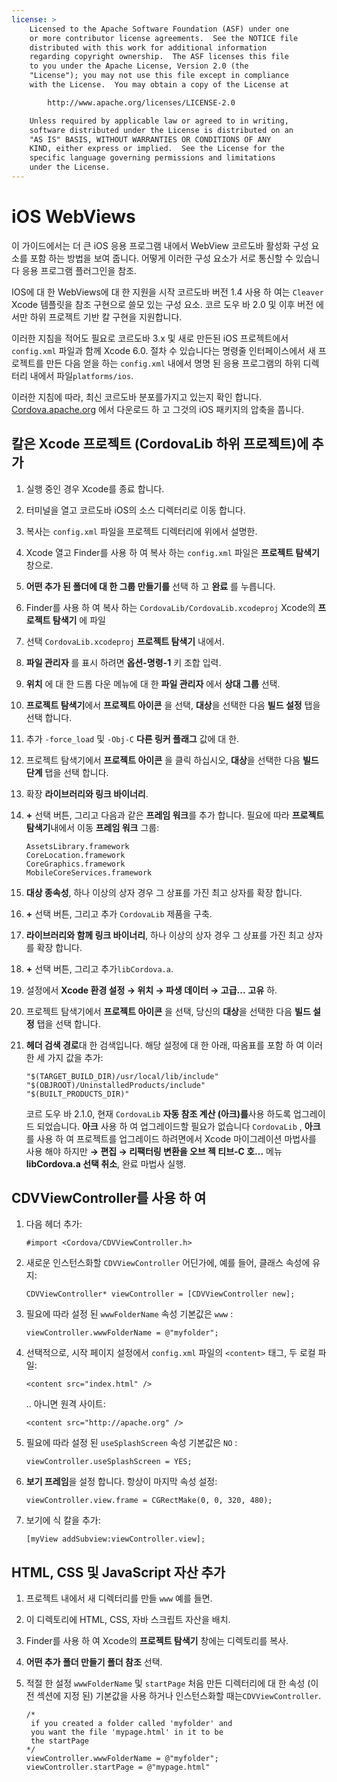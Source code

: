 ```yaml
---
license: >
    Licensed to the Apache Software Foundation (ASF) under one
    or more contributor license agreements.  See the NOTICE file
    distributed with this work for additional information
    regarding copyright ownership.  The ASF licenses this file
    to you under the Apache License, Version 2.0 (the
    "License"); you may not use this file except in compliance
    with the License.  You may obtain a copy of the License at

        http://www.apache.org/licenses/LICENSE-2.0

    Unless required by applicable law or agreed to in writing,
    software distributed under the License is distributed on an
    "AS IS" BASIS, WITHOUT WARRANTIES OR CONDITIONS OF ANY
    KIND, either express or implied.  See the License for the
    specific language governing permissions and limitations
    under the License.
---
```


# iOS WebViews

이 가이드에서는 더 큰 iOS 응용 프로그램 내에서 WebView 코르도바 활성화 구성 요소를 포함 하는 방법을 보여 줍니다. 어떻게 이러한 구성 요소가 서로 통신할 수 있습니다 응용 프로그램 플러그인을 참조.

IOS에 대 한 WebViews에 대 한 지원을 시작 코르도바 버전 1.4 사용 하 여는 `Cleaver` Xcode 템플릿을 참조 구현으로 쓸모 있는 구성 요소. 코르 도우 바 2.0 및 이후 버전 에서만 하위 프로젝트 기반 칼 구현을 지원합니다.

이러한 지침을 적어도 필요로 코르도바 3.x 및 새로 만든된 iOS 프로젝트에서 `config.xml` 파일과 함께 Xcode 6.0. 절차 수 있습니다는 명령줄 인터페이스에서 새 프로젝트를 만든 다음 얻을 하는 `config.xml` 내에서 명명 된 응용 프로그램의 하위 디렉터리 내에서 파일`platforms/ios`.

이러한 지침에 따라, 최신 코르도바 분포를가지고 있는지 확인 합니다. [Cordova.apache.org][1] 에서 다운로드 하 고 그것의 iOS 패키지의 압축을 풉니다.

 [1]: http://cordova.apache.org

## 칼은 Xcode 프로젝트 (CordovaLib 하위 프로젝트)에 추가

1.  실행 중인 경우 Xcode를 종료 합니다.

2.  터미널을 열고 코르도바 iOS의 소스 디렉터리로 이동 합니다.

3.  복사는 `config.xml` 파일을 프로젝트 디렉터리에 위에서 설명한.

4.  Xcode 열고 Finder를 사용 하 여 복사 하는 `config.xml` 파일은 **프로젝트 탐색기** 창으로.

5.  **어떤 추가 된 폴더에 대 한 그룹 만들기를** 선택 하 고 **완료** 를 누릅니다.

6.  Finder를 사용 하 여 복사 하는 `CordovaLib/CordovaLib.xcodeproj` Xcode의 **프로젝트 탐색기** 에 파일

7.  선택 `CordovaLib.xcodeproj` **프로젝트 탐색기** 내에서.

8.  **파일 관리자** 를 표시 하려면 **옵션-명령-1** 키 조합 입력.

9.  **위치** 에 대 한 드롭 다운 메뉴에 대 한 **파일 관리자** 에서 **상대 그룹** 선택.

10. **프로젝트 탐색기**에서 **프로젝트 아이콘** 을 선택, **대상**을 선택한 다음 **빌드 설정** 탭을 선택 합니다.

11. 추가 `-force_load` 및 `-Obj-C` **다른 링커 플래그** 값에 대 한.

12. 프로젝트 탐색기에서 **프로젝트 아이콘** 을 클릭 하십시오, **대상**을 선택한 다음 **빌드 단계** 탭을 선택 합니다.

13. 확장 **라이브러리와 링크 바이너리**.

14. **+** 선택 버튼, 그리고 다음과 같은 **프레임 워크**를 추가 합니다. 필요에 따라 **프로젝트 탐색기**내에서 이동 **프레임 워크** 그룹:
    
        AssetsLibrary.framework
        CoreLocation.framework
        CoreGraphics.framework
        MobileCoreServices.framework
        

15. **대상 종속성**, 하나 이상의 상자 경우 그 상표를 가진 최고 상자를 확장 합니다.

16. **+** 선택 버튼, 그리고 추가 `CordovaLib` 제품을 구축.

17. **라이브러리와 함께 링크 바이너리**, 하나 이상의 상자 경우 그 상표를 가진 최고 상자를 확장 합니다.

18. **+** 선택 버튼, 그리고 추가`libCordova.a`.

19. 설정에서 **Xcode 환경 설정 → 위치 → 파생 데이터 → 고급...** **고유** 하.

20. 프로젝트 탐색기에서 **프로젝트 아이콘** 을 선택, 당신의 **대상**을 선택한 다음 **빌드 설정** 탭을 선택 합니다.

21. **헤더 검색 경로**대 한 검색입니다. 해당 설정에 대 한 아래, 따옴표를 포함 하 여 이러한 세 가지 값을 추가:
    
        "$(TARGET_BUILD_DIR)/usr/local/lib/include"        
        "$(OBJROOT)/UninstalledProducts/include"
        "$(BUILT_PRODUCTS_DIR)"
        
    
    코르 도우 바 2.1.0, 현재 `CordovaLib` **자동 참조 계산 (아크)를**사용 하도록 업그레이드 되었습니다. **아크** 사용 하 여 업그레이드할 필요가 없습니다 `CordovaLib` , **아크**를 사용 하 여 프로젝트를 업그레이드 하려면에서 Xcode 마이그레이션 마법사를 사용 해야 하지만 **→ 편집 → 리팩터링 변환을 오브 젝 티브-C 호...** 메뉴 **libCordova.a 선택 취소**, 완료 마법사 실행.

## CDVViewController를 사용 하 여

1.  다음 헤더 추가:
    
        #import <Cordova/CDVViewController.h>
        

2.  새로운 인스턴스화할 `CDVViewController` 어딘가에, 예를 들어, 클래스 속성에 유지:
    
        CDVViewController* viewController = [CDVViewController new];
        

3.  필요에 따라 설정 된 `wwwFolderName` 속성 기본값은 `www` :
    
        viewController.wwwFolderName = @"myfolder";
        

4.  선택적으로, 시작 페이지 설정에서 `config.xml` 파일의 `<content>` 태그, 두 로컬 파일:
    
        <content src="index.html" />
        
    
    .. 아니면 원격 사이트:
    
        <content src="http://apache.org" />
        

5.  필요에 따라 설정 된 `useSplashScreen` 속성 기본값은 `NO` :
    
        viewController.useSplashScreen = YES;
        

6.  **보기 프레임**을 설정 합니다. 항상이 마지막 속성 설정:
    
        viewController.view.frame = CGRectMake(0, 0, 320, 480);
        

7.  보기에 식 칼을 추가:
    
        [myView addSubview:viewController.view];
        

## HTML, CSS 및 JavaScript 자산 추가

1.  프로젝트 내에서 새 디렉터리를 만들 `www` 예를 들면.

2.  이 디렉토리에 HTML, CSS, 자바 스크립트 자산을 배치.

3.  Finder를 사용 하 여 Xcode의 **프로젝트 탐색기** 창에는 디렉토리를 복사.

4.  **어떤 추가 폴더 만들기 폴더 참조** 선택.

5.  적절 한 설정 `wwwFolderName` 및 `startPage` 처음 만든 디렉터리에 대 한 속성 (이전 섹션에 지정 된) 기본값을 사용 하거나 인스턴스화할 때는`CDVViewController`.
    
        /*
         if you created a folder called 'myfolder' and
         you want the file 'mypage.html' in it to be
         the startPage
        */
        viewController.wwwFolderName = @"myfolder";
        viewController.startPage = @"mypage.html"